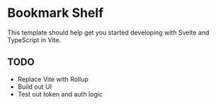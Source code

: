 # Bookmark Shelf

This template should help get you started developing with Svelte and TypeScript in Vite.

## TODO

- Replace Vite with Rollup
- Build out UI
- Test out token and auth logic

